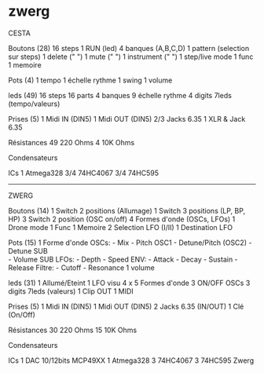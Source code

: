 zwerg
=====
CESTA

Boutons (28)
         16 steps
         1 RUN (led)
         4 banques (A,B,C,D)
         1 pattern (selection sur steps)
         1 delete (" ")
         1 mute (" ")
         1 instrument (" ")
         1 step/live mode
         1 func
         1 memoire
 
Pots (4)
         1 tempo
         1 échelle rythme
         1 swing
         1 volume

leds (49)
         16 steps
         16 parts
         4 banques
         9 échelle rythme
         4 digits 7leds (tempo/valeurs)

Prises (5)
         1 Midi IN (DIN5)
         1 Midi OUT (DIN5)
         2/3 Jacks 6.35
         1 XLR & Jack 6.35

Résistances
         49 220 Ohms
         4 10K Ohms

Condensateurs

ICs
	 1 Atmega328
         3/4 74HC4067
         3/4 74HC595

-----------------------------------------------------------------------------------------------------------------------------------------------------
ZWERG

Boutons (14)
	 1 Switch 2 positions (Allumage)
	 1 Switch 3 positions (LP, BP, HP)
	 3 Switch 2 position (OSC on/off)
	 4 Formes d'onde (OSCs, LFOs)
         1 Drone mode
         1 Func
         1 Memoire
	 2 Selection LFO (I/II)
         1 Destination LFO
 
Pots (15)
         1 Forme d'onde
         OSCs:
		- Mix
		- Pitch OSC1
		- Detune/Pitch (OSC2)
		- Detune SUB		
		- Volume SUB
	 LFOs:
		- Depth
		- Speed
	 ENV:
		- Attack
		- Decay
		- Sustain
		- Release
	 Filtre:
		- Cutoff
		- Resonance
         1 volume

leds (31)
	 1 Allumé/Eteint
	 1 LFO visu
	 4 x 5 Formes d'onde
	 3 ON/OFF OSCs
         3 digits 7leds (valeurs)
	 1 Clip OUT
	 1 MIDI
 
Prises (5)
         1 Midi IN (DIN5)
         1 Midi OUT (DIN5)
         2 Jacks 6.35 (IN/OUT)
	 1 Clé (On/Off)
         
Résistances
         30 220 Ohms
	 15 10K Ohms

Condensateurs

ICs
	 1 DAC 10/12bits MCP49XX
	 1 Atmega328
         3 74HC4067
         3 74HC595
Zwerg
